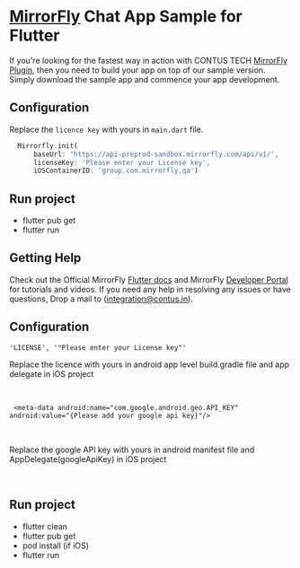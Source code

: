 # [MirrorFly](https://mirrorfly.com) Chat App Sample for Flutter

If you're looking for the fastest way in action with CONTUS TECH [MirrorFly Plugin](https://pub.dev/packages/mirrorfly_plugin), then you need to build your app on top of our sample version. Simply download the sample app and commence your app development.

## Configuration

Replace the `licence key` with yours in `main.dart` file.

```dart
  Mirrorfly.init(
      baseUrl: 'https://api-preprod-sandbox.mirrorfly.com/api/v1/',
      licenseKey: 'Please enter your License key',
      iOSContainerID: 'group.com.mirrorfly.qa')
```

## Run project
- flutter pub get
- flutter run

## Getting Help

Check out the Official MirrorFly [Flutter docs](https://www.mirrorfly.com/docs/chat/flutter/quick-start/) and MirrorFly [Developer Portal](https://www.mirrorfly.com/docs/) for tutorials and videos. If you need any help in resolving any issues or have questions, Drop a mail to (integration@contus.in).

## Configuration

``
'LICENSE', '"Please enter your License key"'
``
<br />

Replace the licence with yours in android app level build.gradle file and app delegate in iOS project

<br />

``
<meta-data android:name="com.google.android.geo.API_KEY"
android:value="{Please add your google api key}"/>``

<br />

Replace the google API key with yours in android manifest file and AppDelegate(googleApiKey) in iOS project 

<br />

## Run project
 - flutter clean
 - flutter pub get
 - pod install (if iOS)
 - flutter run

